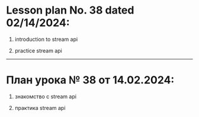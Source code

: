 # Lesson plan No. 38 dated 02/14/2024:

1. introduction to stream api

2. practice stream api

_________________________________________________

# План урока № 38 от 14.02.2024:

1. знакомство с stream api

2. практика stream api